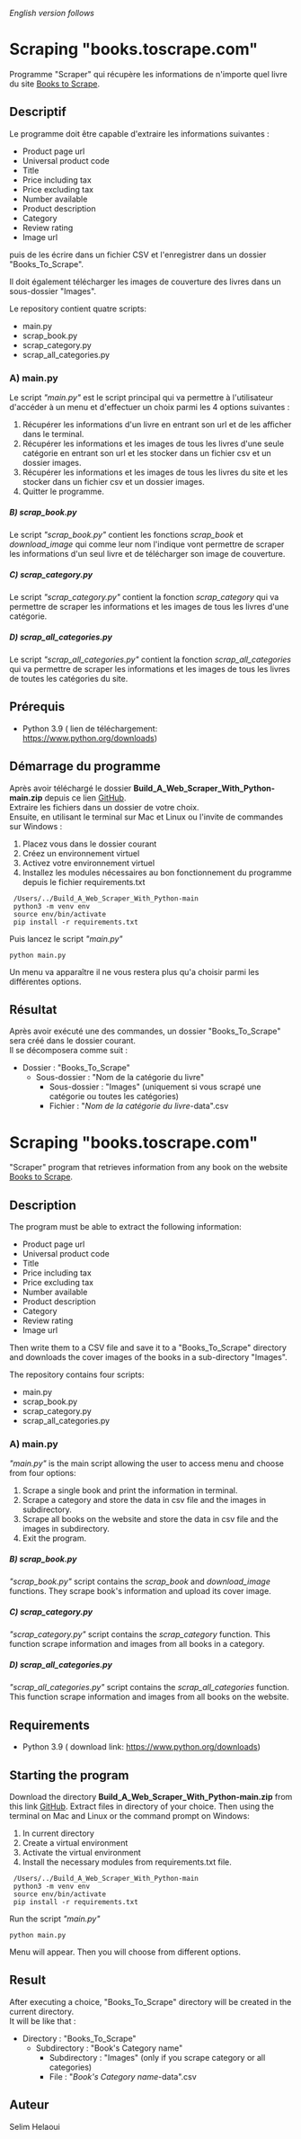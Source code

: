*English version follows*

# Scraping "books.toscrape.com"

Programme "Scraper" qui récupère les informations de n'importe quel livre du site [Books to Scrape](http://books.toscrape.com).

## Descriptif

Le programme doit être capable d'extraire les informations suivantes :

* Product page url
* Universal product code
* Title
* Price including tax
* Price excluding tax
* Number available
* Product description
* Category
* Review rating
* Image url 

puis de les écrire dans un fichier CSV et l'enregistrer dans un dossier "Books\_To\_Scrape".

Il doit également télécharger les images de couverture des livres dans un sous-dossier "Images".

Le repository contient quatre scripts:  

* main.py 
* scrap\_book.py
* scrap\_category.py
* scrap\_all\_categories.py

### A) main.py

Le script *"main.py"* est le script principal qui va permettre à l'utilisateur d'accéder à un menu et d'effectuer un choix parmi les 4 options suivantes :

1. Récupérer les informations d'un livre en entrant son url et de les afficher dans le terminal.
2. Récupérer les informations et les images de tous les livres d'une seule catégorie en entrant son url et les stocker dans un fichier csv et un dossier images.
3. Récupérer les informations et les images de tous les livres du site et les stocker dans un fichier csv et un dossier images.
4. Quitter le programme.


##### B) scrap\_book.py

Le script *"scrap\_book.py"* contient les fonctions *scrap\_book* et *download\_image* qui comme leur nom l'indique vont permettre de scraper les informations d'un seul livre et de télécharger son image de couverture.

##### C) scrap\_category.py

Le script *"scrap\_category.py"* contient la fonction *scrap\_category* qui va permettre de scraper les informations et les images de tous les livres d'une catégorie.


##### D) scrap\_all\_categories.py

Le script *"scrap\_all\_categories.py"* contient la fonction *scrap\_all\_categories* qui va permettre de scraper les informations et les images de tous les livres de toutes les catégories du site.

## Prérequis
* Python 3.9 ( lien de téléchargement: <https://www.python.org/downloads>)

## Démarrage du programme

Après avoir téléchargé le dossier **Build_A_Web_Scraper_With_Python-main.zip** depuis ce lien [GitHub](https://github.com/SelHel/Build_A_Web_Scraper_With_Python.git).  
Extraire les fichiers dans un dossier de votre choix.  
Ensuite, en utilisant le terminal sur Mac et Linux ou l'invite de commandes sur Windows :

1. Placez vous dans le dossier courant
2. Créez un environnement virtuel
3. Activez votre environnement virtuel
4. Installez les modules nécessaires au bon fonctionnement du programme depuis le fichier requirements.txt

```
 /Users/../Build_A_Web_Scraper_With_Python-main
 python3 -m venv env
 source env/bin/activate 
 pip install -r requirements.txt

```
Puis lancez le script *"main.py"*

```
python main.py

```
Un menu va apparaître il ne vous restera plus qu'a choisir parmi les différentes options.

## Résultat

Après avoir exécuté une des commandes, un dossier "Books\_To\_Scrape" sera créé dans le dossier courant.  
Il se décomposera comme suit :

* Dossier : "Books\_To\_Scrape"
	* Sous-dossier : "Nom de la catégorie du livre"
  		* Sous-dossier : "Images" (uniquement si vous scrapé une catégorie ou toutes les catégories)
		* Fichier : "*Nom de la catégorie du livre*-data".csv

                                 
# Scraping "books.toscrape.com"

"Scraper" program that retrieves information from any book on the website [Books to Scrape](http://books.toscrape.com).

## Description

The program must be able to extract the following information:

* Product page url
* Universal product code
* Title
* Price including tax
* Price excluding tax
* Number available
* Product description
* Category
* Review rating
* Image url 

Then write them to a CSV file and save it to a "Books\_To\_Scrape" directory and downloads the cover images of the books in a sub-directory "Images".

The repository contains four scripts:

* main.py 
* scrap\_book.py
* scrap\_category.py
* scrap\_all\_categories.py

### A) main.py

*"main.py"* is the main script allowing the user to access menu and choose from four options:

1. Scrape a single book and print the information in terminal.
2. Scrape a category and store the data in csv file and the images in subdirectory.
3. Scrape all books on the website and store the data in csv file and the images in subdirectory.
4. Exit the program.

##### B) scrap\_book.py

*"scrap\_book.py"* script contains the *scrap\_book* and *download\_image* functions. They scrape book's information and upload its cover image. 

##### C) scrap\_category.py

*"scrap\_category.py"* script contains the *scrap\_category* function. This function scrape information and images from all books in a category.


##### D) scrap\_all\_categories.py

*"scrap\_all\_categories.py"* script contains the *scrap\_all\_categories* function. This function scrape information and images from all books on the website.

## Requirements

* Python 3.9 ( download link: <https://www.python.org/downloads>)

## Starting the program

Download the directory **Build_A_Web_Scraper_With_Python-main.zip** from this link [GitHub](https://github.com/SelHel/Build_A_Web_Scraper_With_Python.git).	
Extract files in directory of your choice.
Then using the terminal on Mac and Linux or the command prompt on Windows:

1. In current directory
2. Create a virtual environment
3. Activate the virtual environment
4. Install the necessary modules from requirements.txt file.

```
 /Users/../Build_A_Web_Scraper_With_Python-main
 python3 -m venv env
 source env/bin/activate 
 pip install -r requirements.txt

```
Run the script *"main.py"*

```
python main.py

```
Menu will appear. Then you will choose from different options.

## Result

After executing a choice, "Books\_To\_Scrape" directory will be created in the current directory.  
It will be like that :

* Directory : "Books\_To\_Scrape"
	* Subdirectory : "Book's Category name"
  		* Subdirectory : "Images" (only if you scrape category or all categories)
		* File : "*Book's Category name*-data".csv


## Auteur

Selim Helaoui
